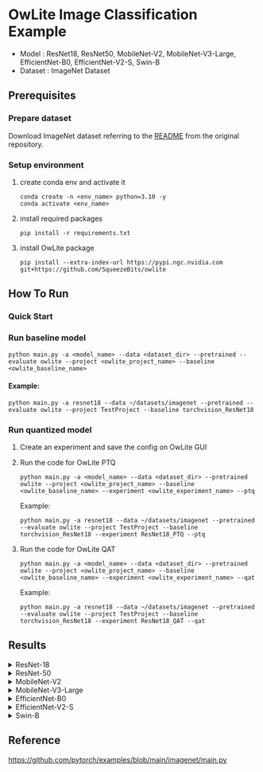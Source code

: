 # OwLite Image Classification Example 
- Model : ResNet18, ResNet50, MobileNet-V2, MobileNet-V3-Large, EfficientNet-B0, EfficientNet-V2-S, Swin-B
- Dataset : ImageNet Dataset



## Prerequisites

### Prepare dataset
Download ImageNet dataset referring to the [README](https://github.com/pytorch/examples/blob/main/imagenet/README.md) from the original repository.

### Setup environment
1. create conda env and activate it
    ```
    conda create -n <env_name> python=3.10 -y
    conda activate <env_name>
    ```
2. install required packages
    ```
    pip install -r requirements.txt
    ```
3. install OwLite package
    ```
    pip install --extra-index-url https://pypi.ngc.nvidia.com git+https://github.com/SqueezeBits/owlite
    ```

## How To Run

### Quick Start

### Run baseline model
```
python main.py -a <model_name> --data <dataset_dir> --pretrained --evaluate owlite --project <owlite_project_name> --baseline <owlite_baseline_name>
```
#### Example:
```
python main.py -a resnet18 --data ~/datasets/imagenet --pretrained --evaluate owlite --project TestProject --baseline torchvision_ResNet18
```

### Run quantized model
1. Create an experiment and save the config on OwLite GUI
2. Run the code for OwLite PTQ 
    ```
    python main.py -a <model_name> --data <dataset_dir> --pretrained owlite --project <owlite_project_name> --baseline <owlite_baseline_name> --experiment <owlite_experiment_name> --ptq
    ```
    Example:
    ```
    python main.py -a resnet18 --data ~/datasets/imagenet --pretrained --evaluate owlite --project TestProject --baseline torchvision_ResNet18 --experiment ResNet18_PTQ --ptq
    ```

3. Run the code for OwLite QAT
    ```
    python main.py -a <model_name> --data <dataset_dir> --pretrained owlite --project <owlite_project_name> --baseline <owlite_baseline_name> --experiment <owlite_experiment_name> --qat
    ```
    Example:
    ```
    python main.py -a resnet18 --data ~/datasets/imagenet --pretrained --evaluate owlite --project TestProject --baseline torchvision_ResNet18 --experiment ResNet18_QAT --qat
    ```

## Results

<details>
<summary>ResNet-18</summary>

### Configuration

#### Quantization Configuration

- Apply OwLite Recommended Config with the following calibration method
  - PTQ calibration: AbsMax
  - QAT backward: CLQ
  - Gradient scales for weight quantization in {Conv, Gemm} were set to 0.01

#### Training Configuration

- Learning Rate: 1e-5
- Weight Decay: 1e-5
- Epochs: 1
  
### Accuracy Results

| Quantization    | Input Size         | Top 1 Acc (%) | Top 5 Acc (%) |   
| --------------- |:------------------:|:-------------:|:-------------:|
| FP32            | (256, 3, 224, 224) | 69.8          | 89.1          |
| OwLite INT8 PTQ | (256, 3, 224, 224) | 69.5          | 88.9          |
| OwLite INT8 QAT | (256, 3, 224, 224) | 69.8          | 89.2          |
| INT8 TensorRT   | (256, 3, 224, 224) | 69.5          | 89.0          |

- INT8 TensorRT engine was build using applying FP16 and INT8 flags, further explained in [TRT Developer Guide](https://docs.nvidia.com/deeplearning/tensorrt/developer-guide)

### Latency Results
TensorRT Evaluation GPU: A6000

| Quantization    | Input Size         | GPU Latency (ms) | 
| --------------- |:------------------:|:----------------:|
| FP16 TensorRT   | (256, 3, 224, 224) | 10.6             |
| OwLite INT8     | (256, 3, 224, 224) | 4.76             |
| INT8 TensorRT   | (256, 3, 224, 224) | 4.60             | 

</details>

<details>
<summary>ResNet-50</summary>

### Configuration

#### Quantization Configuration

- Apply OwLite Recommended Config with the following calibration method
  - PTQ calibration: AbsMax
  - QAT backward: CLQ
  - Gradient scales for weight quantization in {Conv, Gemm} were set to 0.01

#### Training Configuration

- Learning Rate: 1e-5
- Weight Decay: 1e-5
- Epochs: 1
   
### Accuracy Results

| Quantization    | Input Size         | Top 1 Acc (%) | Top 5 Acc (%) |   
| --------------- |:------------------:|:-------------:|:-------------:|
| FP32            | (256, 3, 224, 224) | 76.2          | 92.9          |
| OwLite INT8 PTQ | (256, 3, 224, 224) | 75.9          | 92.8          |
| OwLite INT8 QAT | (256, 3, 224, 224) | 76.1          | 92.8          |
| INT8 TensorRT   | (256, 3, 224, 224) | 76.1          | 92.9          |

- INT8 TensorRT engine was build using applying FP16 and INT8 flags, further explained in [TRT Developer Guide](https://docs.nvidia.com/deeplearning/tensorrt/developer-guide)

### Latency Results
TensorRT Evaluation GPU: A6000

| Quantization    | Input Size         | GPU Latency (ms) | 
| --------------- |:------------------:|:----------------:|
| FP16 TensorRT   | (256, 3, 224, 224) | 30.1             |
| OwLite INT8     | (256, 3, 224, 224) | 14.5             |
| INT8 TensorRT   | (256, 3, 224, 224) | 14.6             |
</details>

<details>
<summary>MobileNet-V2</summary>

### Configuration

#### Quantization Configuration

- Apply OwLite Recommended Config with the following calibration method
  - PTQ calibration: Percentile (99.99)
  - QAT backward: CLQ
  - Gradient scales for weight quantization in {Conv, Gemm} were set to 0.01

#### Training Configuration

- Learning Rate: 2e-5
- Weight Decay: 1e-5
- Epochs: 1
  
### Accuracy Results

| Quantization    | Input Size         | Top 1 Acc (%) | Top 5 Acc (%) |   
| --------------- |:------------------:|:-------------:|:-------------:|
| FP32            | (256, 3, 224, 224) | 71.9          | 90.3          |
| OwLite INT8 PTQ | (256, 3, 224, 224) | 71.3          | 90.0          |
| OwLite INT8 QAT | (256, 3, 224, 224) | 71.7          | 90.2          |
| INT8 TensorRT   | (256, 3, 224, 224) | 70.6          | 89.6          |

- INT8 TensorRT engine was build using applying FP16 and INT8 flags, further explained in [TRT Developer Guide](https://docs.nvidia.com/deeplearning/tensorrt/developer-guide)

### Latency Results
TensorRT Evaluation GPU: A6000

| Quantization    | Input Size         | GPU Latency (ms) | 
| --------------- |:------------------:|:----------------:|
| FP16 TensorRT   | (256, 3, 224, 224) | 11.2             |
| OwLite INT8     | (256, 3, 224, 224) | 6.17             |
| INT8 TensorRT   | (256, 3, 224, 224) | 6.29             |
</details>

<details>
<summary>MobileNet-V3-Large</summary>

### Configuration

#### Quantization Configuration

- Apply Owlite Recommended Config with the following calibration method
  - PTQ calibration: Percentile (99.99)
  - QAT backward: CLQ

#### Training Configuration

- Learning Rate: 2e-5
- Weight Decay: 1e-5
- Epochs: 5
  
### Accuracy Results

| Quantization    | Input Size         | Top 1 Acc (%) | Top 5 Acc (%) |   
| --------------- |:------------------:|:-------------:|:-------------:|
| FP32            | (256, 3, 224, 224) | 74.0          | 91.3          |
| OwLite INT8 PTQ | (256, 3, 224, 224) | 71.6          | 90.1          |
| OwLite INT8 QAT | (256, 3, 224, 224) | 72.9          | 90.7          |
| INT8 TensorRT   | (256, 3, 224, 224) | 71.4          | 90.0          |

- INT8 TensorRT engine was build using applying FP16 and INT8 flags, further explained in [TRT Developer Guide](https://docs.nvidia.com/deeplearning/tensorrt/developer-guide)

### Latency Results
TensorRT Evaluation GPU: A6000

| Quantization    | Input Size         | GPU Latency (ms) | 
| --------------- |:------------------:|:----------------:|
| FP16 TensorRT   | (256, 3, 640, 640) | 11.84            |
| OwLite INT8     | (256, 3, 640, 640) | 6.77             |
| INT8 TensorRT   | (256, 3, 640, 640) | 6.82             |
</details>

<details>
<summary>EfficientNet-B0</summary>

### Configuration

#### Quantization Configuration

- Apply OwLite Recommended Config with the following calibration method
  - PTQ calibration: MSE for weight quantization in {Conv, Gemm}, Percentile (99.9) for activation quantization  
  - QAT backward: CLQ
  - Gradient scales for weight quantization in {Conv, Gemm} were set to 0.01

#### Training Configuration

- Learning Rate: 5e-5
- Weight Decay: 1e-5
- Epochs: 5

### Accuracy Results

| Quantization    | Input Size        | Top 1 Acc (%) | Top 5 Acc (%) |   
| --------------- |:-----------------:|:-------------:|:-------------:|
| FP32            | (64, 3, 224, 224) | 77.7          | 93.6          |
| OwLite INT8 PTQ | (64, 3, 224, 224) | 73.3          | 91.4          |
| OwLite INT8 QAT | (64, 3, 224, 224) | 76.6          | 93.1          |
| INT8 TensorRT   | (64, 3, 224, 224) | 72.2          | 91.0          |

- INT8 TensorRT engine was build using applying FP16 and INT8 flags, further explained in [TRT Developer Guide](https://docs.nvidia.com/deeplearning/tensorrt/developer-guide)

### Latency Results
TensorRT Evaluation GPU: A6000

| Quantization    | Input Size        | GPU Latency (ms) | 
| --------------- |:-----------------:|:----------------:|
| FP16 TensorRT   | (64, 3, 224, 224) | 6.45             |
| OwLite INT8     | (64, 3, 224, 224) | 3.09             |
| INT8 TensorRT   | (64, 3, 224, 224) | 3.27             |

</details>

<details>
<summary>EfficientNet-V2-S</summary>

### Configuration

#### Quantization Configuration

- Apply OwLite Recommended Config with the following calibration method
  - PTQ calibration: Percentile (99.99)
  - QAT backward: CLQ
  - Gradient scales for weight quantization in {Conv, Gemm} were set to 0.01

#### Training Configuration

- Learning Rate: 2e-5
- Weight Decay: 1e-5
- Epochs: 2

### Accuracy Results

| Quantization    | Input Size        | Top 1 Acc (%) | Top 5 Acc (%) |   
| --------------- |:-----------------:|:-------------:|:-------------:|
| FP32            | (64, 3, 224, 224) | 81.3          | 95.3          |
| OwLite INT8 PTQ | (64, 3, 224, 224) | 80.3          | 94.9          |
| OwLite INT8 QAT | (64, 3, 224, 224) | 81.1          | 95.4          |
| INT8 TensorRT   | (64, 3, 224, 224) | 80.2          | 95.0          |

- INT8 TensorRT engine was build using applying FP16 and INT8 flags, further explained in [TRT Developer Guide](https://docs.nvidia.com/deeplearning/tensorrt/developer-guide)

### Latency Results
TensorRT Evaluation GPU: A6000

| Quantization    | Input Size        | GPU Latency (ms) | 
| --------------- |:-----------------:|:----------------:|
| FP16 TensorRT   | (64, 3, 224, 224) | 12.3             |
| OwLite INT8     | (64, 3, 224, 224) | 6.54             |
| INT8 TensorRT   | (64, 3, 224, 224) | 6.83             |

</details>

<details>
<summary>Swin-B</summary>

### Configuration

#### Quantization Configuration

- Apply OwLite Recommended Config with the following calibration method
  - PTQ calibration: MSE
  - QAT backward: CLQ
  - Gradient scales for weight quantization in {Conv, Gemm, Matmul} were set to 0.01

#### Training Configuration

- Learning Rate: 1e-5
- Weight Decay: 1e-5
- Epochs: 1

### Accuracy Results

| Quantization    | Input Size        | Top 1 Acc (%) | Top 5 Acc (%) |   
| --------------- |:-----------------:|:-------------:|:-------------:|
| FP32            | (64, 3, 224, 224) | 83.2          | 96.5          |
| OwLite INT8 PTQ | (64, 3, 224, 224) | 82.9          | 96.1          |
| OwLite INT8 QAT | (64, 3, 224, 224) | 83.0          | 96.3          |
| INT8 TensorRT   | (64, 3, 224, 224) | 83.2          | 96.5          |

- INT8 TensorRT engine was build using applying FP16 and INT8 flags, further explained in [TRT Developer Guide](https://docs.nvidia.com/deeplearning/tensorrt/developer-guide)

### Latency Results
TensorRT Evaluation GPU: A6000

| Quantization    | Input Size        | GPU Latency (ms) | 
| --------------- |:-----------------:|:----------------:|
| FP16 TensorRT   | (64, 3, 224, 224) | 81.9             |
| OwLite INT8     | (64, 3, 224, 224) | 56.7             |
| INT8 TensorRT   | (64, 3, 224, 224) | 80.7             |

</details>

## Reference
https://github.com/pytorch/examples/blob/main/imagenet/main.py